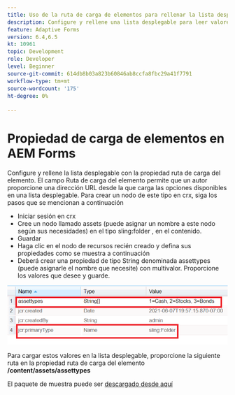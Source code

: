 ```yaml
---
title: Uso de la ruta de carga de elementos para rellenar la lista desplegable
description: Configure y rellene una lista desplegable para leer valores de un nodo crx
feature: Adaptive Forms
version: 6.4,6.5
kt: 10961
topic: Development
role: Developer
level: Beginner
source-git-commit: 614db8b03a823b60846ab8ccfa8fbc29a41f7791
workflow-type: tm+mt
source-wordcount: '175'
ht-degree: 0%

---
```


# Propiedad de carga de elementos en AEM Forms

Configure y rellene la lista desplegable con la propiedad ruta de carga del elemento.
El campo Ruta de carga del elemento permite que un autor proporcione una dirección URL desde la que carga las opciones disponibles en una lista desplegable.
Para crear un nodo de este tipo en crx, siga los pasos que se mencionan a continuación

* Iniciar sesión en crx
* Cree un nodo llamado assets (puede asignar un nombre a este nodo según sus necesidades) en el tipo sling:folder , en el contenido.
* Guardar
* Haga clic en el nodo de recursos recién creado y defina sus propiedades como se muestra a continuación
* Deberá crear una propiedad de tipo String denominada assettypes (puede asignarle el nombre que necesite) con multivalor. Proporcione los valores que desee y guarde.

![item-load-path](assets/item-load-path-crx.png)

Para cargar estos valores en la lista desplegable, proporcione la siguiente ruta en la propiedad ruta de carga del elemento  **/content/assets/assettypes**

El paquete de muestra puede ser [descargado desde aquí](assets/item-load-path-package.zip)

